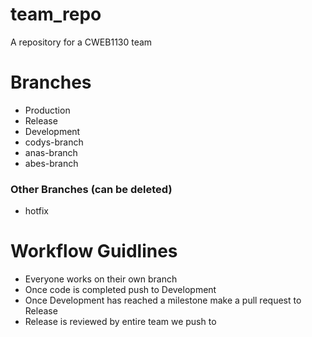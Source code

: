 # team_repo
A repository for a CWEB1130 team


# Branches

  * Production
  * Release
  * Development
  * codys-branch
  * anas-branch
  * abes-branch

### Other Branches (can be deleted)

  * hotfix
 
# Workflow Guidlines
 
  - Everyone works on their own branch
  - Once code is completed push to Development
  - Once Development has reached a milestone make a pull request to Release
  - Release is reviewed by entire team we push to 

